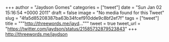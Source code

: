 
+++
author = "Jaydson Gomes"
categories = ["tweet"]
date = "Sun Jan 02 15:16:54 +0000 2011"
draft = false
image = "No media found for this Tweet"
slug = "4fa5d85208387ba63b34fcef910dde9c8bf2ef7f"
tags = ["tweet"]
title = """http://threewords.me/jayd..."""
tweet = true
tweet_url = "https://twitter.com/jaydson/status/21585732879523843"
+++
http://threewords.me/jaydson
